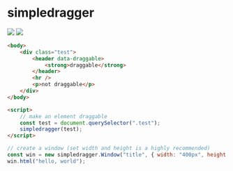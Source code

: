 # simpledragger

[![](https://img.shields.io/npm/v/simpledragger)](https://www.npmjs.com/package/simpledragger)
[![](https://badgen.net/packagephobia/install/simpledragger)](https://packagephobia.com/result?p=simpledragger)

```html
<body>
    <div class="test">
        <header data-draggable>
            <strong>draggable</strong>
        </header>
        <hr />
        <p>not draggable</p>
    </div>
</body>

<script>
    // make an element draggable
    const test = document.querySelector(".test");
    simpledragger(test);
</script>
```

```js
// create a window (set width and height is a highly recommended)
const win = new simpledragger.Window("title", { width: "400px", height: "300px" });
win.html("hello, world");
```
